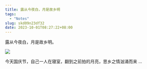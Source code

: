 ```yaml
---
title: 露从今夜白，月是故乡明
tags:
  - "Notes"
slug: skd09n23df32
date: 2023-10-01T08:27:22+08:00
---
```


露从今夜白，月是故乡明。

<!--more-->

![](https://jihulab.com/UncleCAT4/static/-/raw/main/blog/202310012227430.png)

今天国庆节，自己一人在寝室，翻到之前拍的月亮，思乡之情汹涌而来 ...